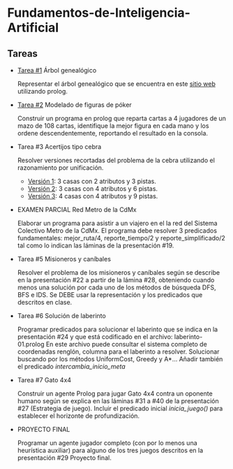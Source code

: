 # Fundamentos-de-Inteligencia-Artificial

## Tareas
- [Tarea #1](Tareas/familia.prolog) Árbol genealógico

  Representar el árbol genealógico que se encuentra en este [sitio web](https://simpsons.fandom.com/wiki/Simpson_family?file=Simpsons_possible_family_tree.jpg) utilizando prolog.
  
- [Tarea #2](Tareas/poker.prolog) Modelado de figuras de póker

  Construir un programa en prolog que reparta cartas a 4 jugadores de un mazo de 108 cartas, identifique la mejor figura en cada mano y los ordene descendentemente, reportando el resultado en la consola.
  
- Tarea #3 Acertijos tipo cebra
  
  Resolver versiones recortadas del problema de la cebra utilizando el razonamiento por unificación.
  - [Versión 1](Tareas/cebraV1.prolog): 3 casas con 2 atributos y 3 pistas.
  - [Versión 2](Tareas/cebraV2.prolog): 3 casas con 4 atributos y 6 pistas.
  - [Versión 3](Tareas/cebraV3.prolog): 4 casas con 4 atributos y 9 pistas.
 
- EXAMEN PARCIAL Red Metro de la CdMx

  Elaborar un programa para  asistir a un viajero en el la red del Sistema Colectivo Metro de la CdMx.
  El programa debe resolver 3 predicados fundamentales:  mejor_ruta/4, reporte_tiempo/2  y  reporte_simplificado/2  tal como lo indican las láminas de la presentación #19.
  
- Tarea #5 Misioneros y caníbales

  Resolver el problema de los misioneros y caníbales según se describe en la presentación #22  a  partir de la lámina #28, obteniendo cuando menos una solución por cada uno de los métodos de búsqueda  DFS, BFS  e  IDS.
  Se DEBE usar la representación y los predicados que descritos en clase.
  
- Tarea #6 Solución de laberinto

  Programar predicados para solucionar el laberinto que se indica en la presentación #24  y que está  codificado  en  el  archivo:
  laberinto-01.prolog
En  este  archivo  puede  consultar  el  sistema completo  de  coordenadas  renglón, columna  para  el  laberinto  a  resolver.
Solucionar buscando por los métodos  UniformCost, Greedy  y  A*...
Añadir también el predicado  _intercambia_inicio_meta_
  
- Tarea #7 Gato 4x4

  Construir un agente Prolog para jugar Gato 4x4 contra un oponente humano según se explica en las láminas #31 a #40  de  la  presentación #27 (Estrategia de juego).
  Incluir el predicado inicial _inicia_juego(<horizonte>)_ para establecer el horizonte de profundización.
  
- PROYECTO FINAL

  Programar un agente jugador completo (con por lo menos una heurística auxiliar) para alguno de los tres juegos descritos en la presentación #29 Proyecto final.
